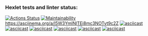 ### Hexlet tests and linter status:
[![Actions Status](https://github.com/Eric-tech777/python-project-49/actions/workflows/hexlet-check.yml/badge.svg)](https://github.com/Eric-tech777/python-project-49/actions)
[![Maintainability](https://api.codeclimate.com/v1/badges/8c84186eb2f8ea4fa106/maintainability)](https://codeclimate.com/github/Eric-tech777/python-project-49/maintainability)
https://asciinema.org/a/l5W3YmINlTEi8mc3NOTyt9c2Z
[![asciicast](https://asciinema.org/a/l5W3YmINlTEi8mc3NOTyt9c2Z.svg)](https://asciinema.org/a/l5W3YmINlTEi8mc3NOTyt9c2Z)
[![asciicast](https://asciinema.org/a/BZkRUDYw0UBCCVlNfCq3Te5u6.svg)](https://asciinema.org/a/BZkRUDYw0UBCCVlNfCq3Te5u6)
[![asciicast](https://asciinema.org/a/QdsP2erXTKwBWqprwwJ5cBG5J.svg)](https://asciinema.org/a/QdsP2erXTKwBWqprwwJ5cBG5J)
[![asciicast](https://asciinema.org/a/RnXxNYduhDHuSANOoZfejzxZx.svg)](https://asciinema.org/a/RnXxNYduhDHuSANOoZfejzxZx)
[![asciicast](https://asciinema.org/a/IVwHTHLKfqB7sV4nWnxUV7c02.svg)](https://asciinema.org/a/IVwHTHLKfqB7sV4nWnxUV7c02)
[![asciicast](https://asciinema.org/a/jVPDATc63p6soqhM0pHYMpfaM.svg)](https://asciinema.org/a/jVPDATc63p6soqhM0pHYMpfaM)
<script async id="asciicast-QdsP2erXTKwBWqprwwJ5cBG5J" src="https://asciinema.org/a/QdsP2erXTKwBWqprwwJ5cBG5J.js"></script>


